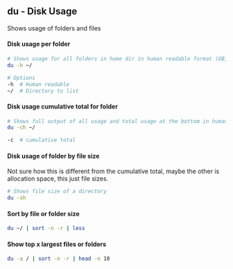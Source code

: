 ## du - Disk Usage

Shows usage of folders and files

#### Disk usage per folder

```bash
# Shows usage for all folders in home dir in human readable format (GB, MB, etc)
du -h ~/

# Options
-h 	# Human readable
~/	# Directory to list
```

#### Disk usage cumulative total for folder

```bash
# Shows full output of all usage and total usage at the bottom in human readable format
du -ch ~/

-c 	# cumulative total
```

#### Disk usage of folder by file size

Not sure how this is different from the cumulative total, maybe the other is allocation space, this just file sizes.

```bash
# Shows file size of a directory
du -sh
```

#### Sort by file or folder size

```bash
du ~/ | sort -n -r | less
```

#### Show top x largest files or folders

```bash
du -a / | sort -n -r | head -n 10
```

